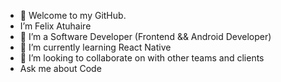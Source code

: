 - 👋 Welcome to my GitHub.
-  I’m Felix Atuhaire
- 👀 I’m a Software Developer (Frontend && Android Developer)
- 🌱 I’m currently learning React Native
- 💞️ I’m looking to collaborate on with other teams and clients
- Ask me about Code

